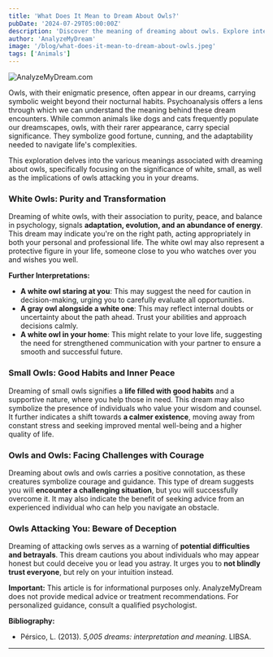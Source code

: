 ```yaml
---
title: 'What Does It Mean to Dream About Owls?'
pubDate: '2024-07-29T05:00:00Z'
description: 'Discover the meaning of dreaming about owls. Explore interpretations of white owls, small owls, dead owls, and more.'
author: 'AnalyzeMyDream'
image: '/blog/what-does-it-mean-to-dream-about-owls.jpeg'
tags: ['Animals']
---
```


![AnalyzeMyDream.com](/blog/what-does-it-mean-to-dream-about-owls.jpeg)


Owls, with their enigmatic presence, often appear in our dreams, carrying symbolic weight beyond their nocturnal habits. Psychoanalysis offers a lens through which we can understand the meaning behind these dream encounters. While common animals like dogs and cats frequently populate our dreamscapes, owls, with their rarer appearance, carry special significance. They symbolize good fortune, cunning, and the adaptability needed to navigate life's complexities.

This exploration delves into the various meanings associated with dreaming about owls, specifically focusing on the significance of white, small, as well as the implications of owls attacking you in your dreams.

### White Owls: Purity and Transformation

Dreaming of white owls, with their association to purity, peace, and balance in psychology, signals **adaptation, evolution, and an abundance of energy**. This dream may indicate you're on the right path, acting appropriately in both your personal and professional life. The white owl may also represent a protective figure in your life, someone close to you who watches over you and wishes you well.

**Further Interpretations:**

- **A white owl staring at you**: This may suggest the need for caution in decision-making, urging you to carefully evaluate all opportunities.
- **A gray owl alongside a white one**: This may reflect internal doubts or uncertainty about the path ahead. Trust your abilities and approach decisions calmly.
- **A white owl in your home**: This might relate to your love life, suggesting the need for strengthened communication with your partner to ensure a smooth and successful future.

### Small Owls: Good Habits and Inner Peace

Dreaming of small owls signifies a **life filled with good habits** and a supportive nature, where you help those in need. This dream may also symbolize the presence of individuals who value your wisdom and counsel. It further indicates a shift towards **a calmer existence**, moving away from constant stress and seeking improved mental well-being and a higher quality of life.

### Owls and Owls: Facing Challenges with Courage

Dreaming about owls and owls carries a positive connotation, as these creatures symbolize courage and guidance. This type of dream suggests you will **encounter a challenging situation**, but you will successfully overcome it. It may also indicate the benefit of seeking advice from an experienced individual who can help you navigate an obstacle.

### Owls Attacking You: Beware of Deception

Dreaming of attacking owls serves as a warning of **potential difficulties and betrayals**. This dream cautions you about individuals who may appear honest but could deceive you or lead you astray. It urges you to **not blindly trust everyone**, but rely on your intuition instead.

**Important:** This article is for informational purposes only.  AnalyzeMyDream does not provide medical advice or treatment recommendations. For personalized guidance, consult a qualified psychologist.

**Bibliography:**

* Pérsico, L. (2013). *5,005 dreams: interpretation and meaning*. LIBSA.

---